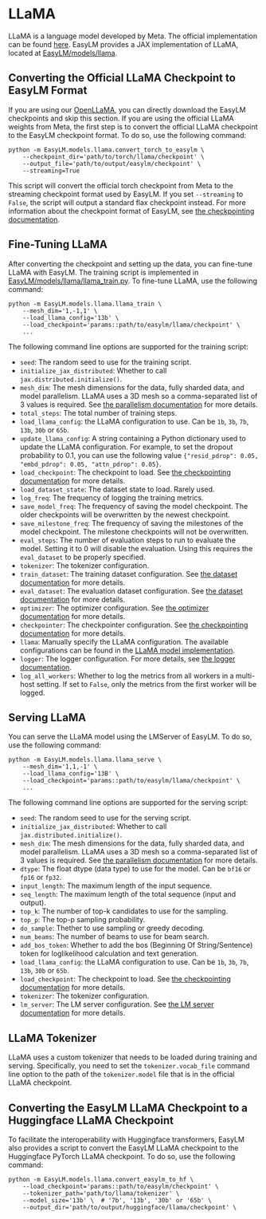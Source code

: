 # LLaMA
LLaMA is a language model developed by Meta. The official implementation can
be found [here](https://github.com/facebookresearch/llama). EasyLM provides
a JAX implementation of LLaMA, located at [EasyLM/models/llama](/EasyLM/models/llama).


## Converting the Official LLaMA Checkpoint to EasyLM Format
If you are using our [OpenLLaMA](https://github.com/openlm-research/open_llama),
you can directly download the EasyLM checkpoints and skip this section.
If you are using the official LLaMA weights from Meta, the first step is to
convert the official LLaMA checkpoint to the EasyLM checkpoint format. To do so,
use the following command:

``` shell
python -m EasyLM.models.llama.convert_torch_to_easylm \
    --checkpoint_dir='path/to/torch/llama/checkpoint' \
    --output_file='path/to/output/easylm/checkpoint' \
    --streaming=True
```

This script will convert the official torch checkpoint from Meta to the
streaming checkpoint format used by EasyLM. If you set `--streaming` to `False`,
the script will output a standard flax checkpoint instead. For more information
about the checkpoint format of EasyLM, see [the checkpointing documentation](checkpointing.md).


## Fine-Tuning LLaMA
After converting the checkpoint and setting up the data, you can fine-tune
LLaMA with EasyLM. The training script is implemented in
[EasyLM/models/llama/llama_train.py](/EasyLM/models/llama/llama_train.py).
To fine-tune LLaMA, use the following command:

``` shell
python -m EasyLM.models.llama.llama_train \
    --mesh_dim='1,-1,1' \
    --load_llama_config='13b' \
    --load_checkpoint='params::path/to/easylm/llama/checkpoint' \
    ...
```

The following command line options are supported for the training script:
* `seed`: The random seed to use for the training script.
* `initialize_jax_distributed`: Whether to call `jax.distributed.initialize()`.
* `mesh_dim`: The mesh dimensions for the data, fully sharded data, and model parallelism.
  LLaMA uses a 3D mesh so a comma-separated list of 3 values is required. See
  [the parallelism documentation](parallelism.md) for more details.
* `total_steps`: The total number of training steps.
* `load_llama_config`: the LLaMA configuration to use. Can be `1b`, `3b`, `7b`,
  `13b`, `30b` or `65b`.
* `update_llama_config`: A string containing a Python dictionary used to update the
  LLaMA configuration. For example, to set the dropout probability to 0.1, you
  can use the following value
  `{"resid_pdrop": 0.05, "embd_pdrop": 0.05, "attn_pdrop": 0.05}`.
* `load_checkpoint`: The checkpoint to load. See [the checkpointing documentation](checkpointing.md)
  for more details.
* `load_dataset_state`: The dataset state to load. Rarely used.
* `log_freq`: The frequency of logging the training metrics.
* `save_model_freq`: The frequency of saving the model checkpoint. The older
  checkpoints will be overwritten by the newest checkpoint.
* `save_milestone_freq`: The frequency of saving the milestones of the model checkpoint.
  The milestone checkpoints will not be overwritten.
* `eval_steps`: The number of evaluation steps to run to evaluate the model. Setting
  it to 0 will disable the evaluation. Using this requires the `eval_dataset` to be
  properly specified.
* `tokenizer`: The tokenizer configuration.
* `train_dataset`: The training dataset configuration. See [the dataset documentation](dataset.md)
  for more details.
* `eval_dataset`: The evaluation dataset configuration. See [the dataset documentation](dataset.md)
  for more details.
* `optimizer`: The optimizer configuration. See [the optimizer documentation](optimizer.md)
  for more details.
* `checkpointer`: The checkpointer configuration. See [the checkpointing documentation](checkpointing.md)
  for more details.
* `llama`: Manually specify the LLaMA configuration. The available configurations
  can be found in the [LLaMA model implementation](/EasyLM/models/llama/llama_model.py).
* `logger`: The logger configuration. For more details, see [the logger documentation](logger.md).
* `log_all_workers`: Whether to log the metrics from all workers in a multi-host
    setting. If set to `False`, only the metrics from the first worker will be logged.


## Serving LLaMA
You can serve the LLaMA model using the LMServer of EasyLM. To do so, use the
following command:

``` shell
python -m EasyLM.models.llama.llama_serve \
    --mesh_dim='1,1,-1' \
    --load_llama_config='13B' \
    --load_checkpoint='params::path/to/easylm/llama/checkpoint' \
    ...
```

The following command line options are supported for the serving script:
* `seed`: The random seed to use for the serving script.
* `initialize_jax_distributed`: Whether to call `jax.distributed.initialize()`.
* `mesh_dim`: The mesh dimensions for the data, fully sharded data, and model parallelism.
  LLaMA uses a 3D mesh so a comma-separated list of 3 values is required. See
  [the parallelism documentation](parallelism.md) for more details.
* `dtype`: The float dtype (data type) to use for the model. Can be `bf16` or `fp16` or `fp32`.
* `input_length`: The maximum length of the input sequence.
* `seq_length`: The maximum length of the total sequence (input and output).
* `top_k`: The number of top-k candidates to use for the sampling.
* `top_p`: The top-p sampling probability.
* `do_sample`: Thether to use sampling or greedy decoding.
* `num_beams`: The number of beams to use for beam search.
* `add_bos_token`: Whether to add the bos (Beginning Of String/Sentence) token for loglikelihood
  calculation and text generation.
* `load_llama_config`: the LLaMA configuration to use. Can be `1b`, `3b`, `7b`,
  `13b`, `30b` or `65b`.
* `load_checkpoint`: The checkpoint to load. See [the checkpointing documentation](checkpointing.md)
  for more details.
* `tokenizer`: The tokenizer configuration.
* `lm_server`: The LM server configuration. See [the LM server documentation](serving.md)
  for more details.


## LLaMA Tokenizer
LLaMA uses a custom tokenizer that needs to be loaded during training and serving.
Specifically, you need to set the `tokenizer.vocab_file` command line option to
the path of the `tokenizer.model` file that is in the official LLaMA checkpoint.


## Converting the EasyLM LLaMA Checkpoint to a Huggingface LLaMA Checkpoint
To facilitate the interoperability with Huggingface transformers, EasyLM also
provides a script to convert the EasyLM LLaMA checkpoint to the Huggingface
PyTorch LLaMA checkpoint. To do so, use the following command:

``` shell
python -m EasyLM.models.llama.convert_easylm_to_hf \
    --load_checkpoint='params::path/to/easylm/checkpoint' \
    --tokenizer_path='path/to/llama/tokenizer' \
    --model_size='13b' \  # '7b', '13b', '30b' or '65b' \
    --output_dir='path/to/output/huggingface/llama/checkpoint' \
```
